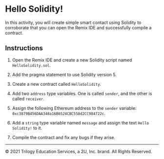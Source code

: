 # Hello Solidity!

In this activity, you will create simple smart contact using Solidity to corroborate that you can open the Remix IDE and successfully compile a contract.

## Instructions

1. Open the Remix IDE and create a new Solidity script named `HelloSolidity.sol`.

2. Add the pragma statement to use Solidity version 5.

3. Create a new contract called `HelloSolidity`.

4. Add two `address` type variables. One is called `sender`, and the other is called `receiver`.

5. Assign the following Ethereum address to the `sender` variable: `0xc3879B456DAA348a16B6524CBC558d2CC984722c`.

6. Add a `string` type variable named `message` and assign the text `Hello Solidity!` to it.

7. Compile the contract and fix any bugs if they arise.

---

© 2021 Trilogy Education Services, a 2U, Inc. brand. All Rights Reserved.
